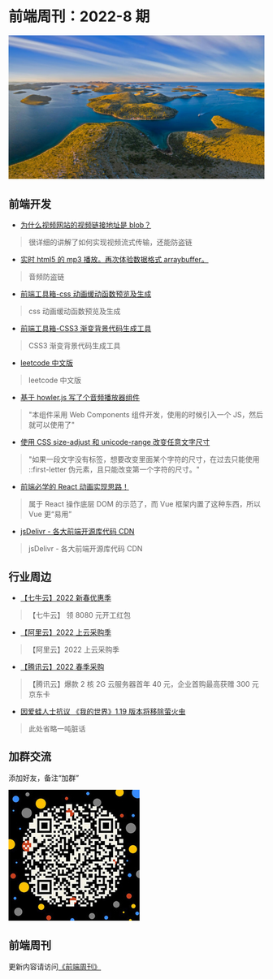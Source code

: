 # 前端周刊：2022-8 期

[![](/img/bing/20220524.jpg?imageView2/2/w/960)](https://cn.bing.com/search?q=科纳提国家公园)

## 前端开发

- [为什么视频网站的视频链接地址是 blob？](https://github.com/hoc2019/blog/blob/30f0b490c2421d94c8a9207f22402a10b86a589a/article/%E4%B8%BA%E4%BB%80%E4%B9%88%E8%A7%86%E9%A2%91%E7%BD%91%E7%AB%99%E7%9A%84%E8%A7%86%E9%A2%91%E9%93%BE%E6%8E%A5%E5%9C%B0%E5%9D%80%E6%98%AFblob%EF%BC%9F.md)

> 很详细的讲解了如何实现视频流式传输，还能防盗链

- [实时 html5 的 mp3 播放。再次体验数据格式 arraybuffer。](https://cloud.tencent.com/developer/article/1914890)

> 音频防盗链

- [前端工具箱-css 动画缓动函数预览及生成](https://xuanfengge.com/easeing/ceaser/)

> css 动画缓动函数预览及生成

- [前端工具箱-CSS3 渐变背景代码生成工具](http://www.internetke.com/jsEffects/2014120803/)

> CSS3 渐变背景代码生成工具

- [leetcode 中文版](https://leetcode.cn/problemset/algorithms/)

> leetcode 中文版

- [基于 howler.js 写了个音频播放器组件](https://www.zhangxinxu.com/wordpress/2022/03/howler-js-audio-player/)

> "本组件采用 Web Components 组件开发，使用的时候引入一个 JS，然后就可以使用了"

- [使用 CSS size-adjust 和 unicode-range 改变任意文字尺寸](https://www.zhangxinxu.com/wordpress/2022/03/css-size-adjust-font-unicode-range/)

> "如果一段文字没有标签，想要改变里面某个字符的尺寸，在过去只能使用 ::first-letter 伪元素，且只能改变第一个字符的尺寸。"

- [前端必学的 React 动画实现思路！](https://mp.weixin.qq.com/s/wpz8CFjYMik6peZEFwMwBw)

> 属于 React 操作底层 DOM 的示范了，而 Vue 框架内置了这种东西，所以 Vue 更“易用”

- [jsDelivr - 各大前端开源库代码 CDN](https://www.jsdelivr.com/)

> jsDelivr - 各大前端开源库代码 CDN

## 行业周边

- [【七牛云】2022 新春优惠季](https://s.qiniu.com/mIzQNn)

> 【七牛云】 领 8080 元开工红包

- [【阿里云】2022 上云采购季](https://www.aliyun.com/minisite/goods?taskPkg=2022cgj&pkgSid=290788&userCode=y31qmczl)

> 【阿里云】2022 上云采购季

- [【腾讯云】2022 春季采购](https://curl.qcloud.com/qBTP1dai)

> 【腾讯云】爆款 2 核 2G 云服务器首年 40 元，企业首购最高获赠 300 元京东卡

- [因爱蛙人士抗议 《我的世界》1.19 版本将移除萤火虫](https://hot.cnbeta.com/articles/game/1272621.htm)

> 此处省略一吨脏话

## 加群交流

添加好友，备注“加群”

![refned_x](/img/a/refined-x.jpg)

## 前端周刊

更新内容请访问[《前端周刊》](https://frontend-weekly.com/)
